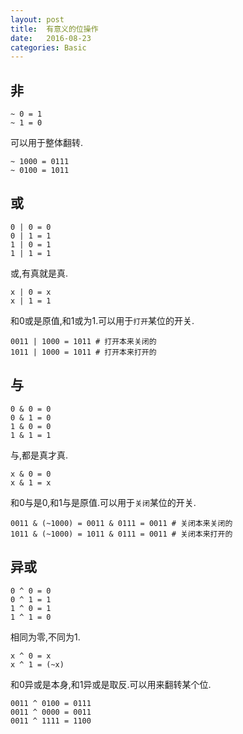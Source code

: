 ```yaml
---
layout: post
title:  有意义的位操作
date:   2016-08-23
categories: Basic
---
```


## 非
```
~ 0 = 1
~ 1 = 0
```

可以用于整体翻转.

```
~ 1000 = 0111
~ 0100 = 1011
```

## 或

```
0 | 0 = 0
0 | 1 = 1
1 | 0 = 1
1 | 1 = 1
```

或,有真就是真.

```
x | 0 = x
x | 1 = 1
```

和0或是原值,和1或为1.可以用于`打开`某位的开关.

```
0011 | 1000 = 1011 # 打开本来关闭的
1011 | 1000 = 1011 # 打开本来打开的
```

## 与

```
0 & 0 = 0
0 & 1 = 0
1 & 0 = 0
1 & 1 = 1
```

与,都是真才真.

```
x & 0 = 0
x & 1 = x
```

和0与是0,和1与是原值.可以用于`关闭`某位的开关.

```
0011 & (~1000) = 0011 & 0111 = 0011 # 关闭本来关闭的
1011 & (~1000) = 1011 & 0111 = 0011 # 关闭本来打开的
```

## 异或

```
0 ^ 0 = 0
0 ^ 1 = 1
1 ^ 0 = 1
1 ^ 1 = 0
```

相同为零,不同为1.

```
x ^ 0 = x
x ^ 1 = (~x)
```

和0异或是本身,和1异或是取反.可以用来翻转某个位.

```
0011 ^ 0100 = 0111
0011 ^ 0000 = 0011
0011 ^ 1111 = 1100
```